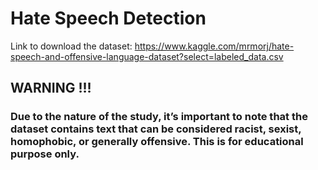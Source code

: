 # Hate Speech Detection
Link to download the dataset: https://www.kaggle.com/mrmorj/hate-speech-and-offensive-language-dataset?select=labeled_data.csv

## WARNING !!!

### Due to the nature of the study, it’s important to note that the dataset contains text that can be considered racist, sexist, homophobic, or generally offensive. This is for educational purpose only.
